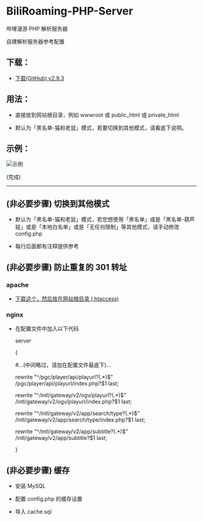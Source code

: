 # BiliRoaming-PHP-Server
哔哩漫游 PHP 解析服务器


自建解析服务器参考配置

## 下载：

* [下载(GitHub) v2.9.3](https://github.com/david082321/BiliRoaming-PHP-Server/raw/main/Server_v2.9.3.zip)


## 用法：

* 直接放到网站根目录，例如 wwwroot 或 public_html 或 private_html

* 默认为「黑名单-猫和老鼠」模式，若要切换到其他模式，请看底下说明。

## 示例：

![示例](https://i.loli.net/2021/01/10/VwJ5D1GoRBbyfmq.jpg)


(完成)

------

## (非必要步骤) 切换到其他模式

* 默认为「黑名单-猫和老鼠」模式，若您想使用「黑名单」或是「黑名单-葫芦娃」或是「本地白名单」或是「无任何限制」等其他模式，请手动修改 config.php

* 每行后面都有注释提供参考

## (非必要步骤) 防止重复的 301 转址

### apache

* [下载这个，然后放在网站根目录 (.htaccess) ](https://github.com/david082321/BiliRoaming-PHP-Server/blob/main/.htaccess)

### nginx

* 在配置文件中加入以下代码

	server
  
	{
  
	#...(中间略过，请加在配置文件最底下)...
  
	rewrite "^/pgc/player/api/playurl?(.*)$" /pgc/player/api/playurl/index.php?$1 last;
  
	rewrite "^/intl/gateway/v2/ogv/playurl?(.*)$" /intl/gateway/v2/ogv/playurl/index.php?$1 last;
  
	rewrite "^/intl/gateway/v2/app/search/type?(.*)$" /intl/gateway/v2/app/search/type/index.php?$1 last;
  
	rewrite "^/intl/gateway/v2/app/subtitle?(.*)$" /intl/gateway/v2/app/subtitle?$1 last;
  
	}

## (非必要步骤) 缓存

* 安装 MySQL

* 配置 config.php 的缓存设置

* 导入 cache.sql

